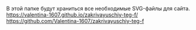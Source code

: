 В этой папке будут храниться все необходимые SVG-файлы для сайта.
https://valentina-1607.github.io/zakrivayuschiy-teg-f/
https://github.com/Valentina-1607/zakrivayuschiy-teg-f
